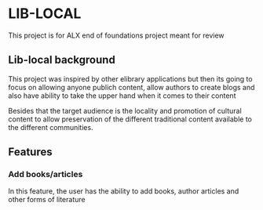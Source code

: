 # LIB-LOCAL
This project is for ALX end of foundations project meant for review

## Lib-local background
This project was inspired by other elibrary applications but then its going to focus on allowing anyone publich content, allow authors to create blogs and also have ability to take the upper hand when it comes to their content

Besides that the target audience is the locality and promotion of cultural content to allow preservation of the different traditional content available to the different communities.

## Features
### Add books/articles
In this feature, the user has the ability to add books, author articles and other forms of literature